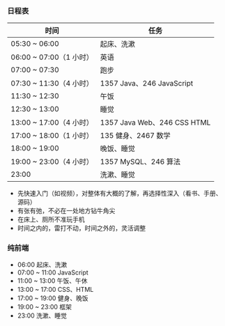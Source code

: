 ### 日程表

| 时间                    | 任务                        |
| ----------------------- | --------------------------- |
| 05:30 ~ 06:00           | 起床、洗漱                  |
| 06:00 ~ 07:00（1 小时） | 英语                        |
| 07:00 ~ 07:30           | 跑步                        |
| 07:30 ~ 11:30（4 小时） | 1357 Java、246 JavaScript   |
| 11:30 ~ 12:30           | 午饭                        |
| 12:30 ~ 13:00           | 睡觉                        |
| 13:00 ~ 17:00（4 小时） | 1357 Java Web、246 CSS HTML |
| 17:00 ~ 18:00（1 小时） | 135 健身、2467 数学         |
| 18:00 ~ 19:00           | 晚饭、睡觉                  |
| 19:00 ~ 23:00（4 小时） | 1357 MySQL、246 算法        |
| 23:00                   | 洗漱、睡觉                  |

* 先快速入门（如视频），对整体有大概的了解，再选择性深入（看书、手册、源码）
* 有张有弛，不必在一处地方钻牛角尖
* 在床上、厕所不准玩手机
* 时间之内的，雷打不动，时间之外的，灵活调整

### 纯前端

* 06:00 起床、洗漱
* 07:00 ~ 11:00 JavaScript
* 11:00 ~ 13:00 午饭、午休
* 13:00 ~ 17:00 CSS、HTML
* 17:00 ~ 19:00 健身、晚饭
* 19:00 ~ 23:00 框架
* 23:00 洗漱、睡觉